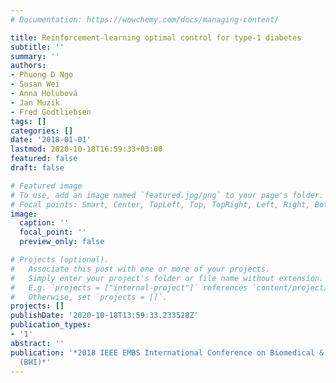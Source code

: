 ```yaml
---
# Documentation: https://wowchemy.com/docs/managing-content/

title: Reinforcement-learning optimal control for type-1 diabetes
subtitle: ''
summary: ''
authors:
- Phuong D Ngo
- Susan Wei
- Anna Holubová
- Jan Muzik
- Fred Godtliebsen
tags: []
categories: []
date: '2018-01-01'
lastmod: 2020-10-18T16:59:33+03:00
featured: false
draft: false

# Featured image
# To use, add an image named `featured.jpg/png` to your page's folder.
# Focal points: Smart, Center, TopLeft, Top, TopRight, Left, Right, BottomLeft, Bottom, BottomRight.
image:
  caption: ''
  focal_point: ''
  preview_only: false

# Projects (optional).
#   Associate this post with one or more of your projects.
#   Simply enter your project's folder or file name without extension.
#   E.g. `projects = ["internal-project"]` references `content/project/deep-learning/index.md`.
#   Otherwise, set `projects = []`.
projects: []
publishDate: '2020-10-18T13:59:33.233528Z'
publication_types:
- '1'
abstract: ''
publication: '*2018 IEEE EMBS International Conference on Biomedical & Health Informatics
  (BHI)*'
---
```

